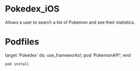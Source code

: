 # Pokedex_iOS
Allows a user to search a list of Pokemon and see their statistics.

# Podfiles

target 'Pokedex' do;
  use_frameworks!;
pod 'PokemonAPI';
end

```bash
pod install
```


#
